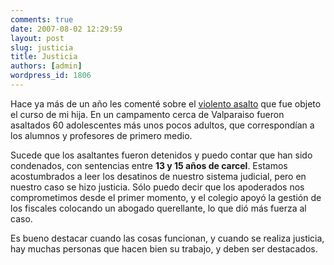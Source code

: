 ```yaml
---
comments: true
date: 2007-08-02 12:29:59
layout: post
slug: justicia
title: Justicia
authors: [admin]
wordpress_id: 1806
---
```


Hace ya más de un año les comenté sobre el [violento asalto](/2006/05/violencia_1.html) que fue objeto el curso de mi hija. En un campamento cerca de Valparaiso fueron asaltados 60 adolescentes más unos pocos adultos, que correspondían a los alumnos y profesores de primero medio.

Sucede que los asaltantes fueron detenidos y puedo contar que han sido condenados, con sentencias entre **13 y 15 años de carcel**. Estamos acostumbrados a leer los desatinos de nuestro sistema judicial, pero en nuestro caso se hizo justicia.
Sólo puedo decir que los apoderados nos comprometimos desde el primer momento, y el colegio apoyó la gestión de los fiscales colocando un abogado querellante, lo que dió más fuerza al caso.

Es bueno destacar cuando las cosas funcionan, y cuando se realiza justicia, hay muchas personas que hacen bien su trabajo, y deben ser destacados.


